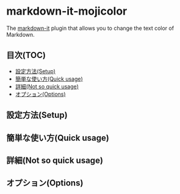 # markdown-it-mojicolor
The [markdown-it](https://l.pg1x.com/G6nd) plugin that allows you to change the text color of Markdown.

## 目次(TOC)
- [設定方法(Setup)](#setup)
- [簡単な使い方(Quick usage)](#quick-usage)
- [詳細(Not so quick usage)](#not-so-quick-usage)
- [オプション(Options)](#options)

## <a id="setup">設定方法(Setup)</a>


## <a id="quick-usage">簡単な使い方(Quick usage)</a>

## <a id="not-so-quick-usage">詳細(Not so quick usage)</a>


## <a id="options">オプション(Options)</a>
